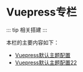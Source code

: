 # Vuepress专栏

::: tip
相关搭建
:::

本栏的主要内容如下：

- [Vuepress默认主题配置](./Vuepress默认主题配置.md)
- [Vuepress默认主题配置22](./Vuepress默认主题配置.md)